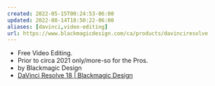 ```yaml
---
created: 2022-05-15T00:24:53-06:00
updated: 2022-08-14T18:50:22-06:00
aliases: [davinci,video-editing]
url: https://www.blackmagicdesign.com/ca/products/davinciresolve
---
```


- Free Video Editing.
- Prior to circa 2021 only/more-so for the Pros.
- by Blackmagic Design
- [DaVinci Resolve 18 | Blackmagic Design](https://www.blackmagicdesign.com/ca/products/davinciresolve)

